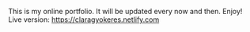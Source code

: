 This is my online portfolio. It will be updated every now and then. Enjoy!
Live version: https://claragyokeres.netlify.com

